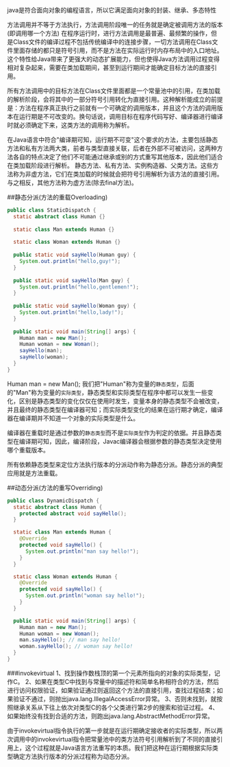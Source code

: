 java是符合面向对象的编程语言，所以它满足面向对象的封装、继承、多态特性

方法调用并不等于方法执行，方法调用阶段唯一的任务就是确定被调用方法的版本(即调用哪一个方法)
在程序运行时，进行方法调用是最普遍、最频繁的操作，但是Class文件的编译过程不包括传统编译中的连接步骤，一切方法调用在Class文件里面存储的都只是符号引用，而不是方法在实际运行时内存布局中的入口地址。这个特性给Java带来了更强大的动态扩展能力，但也使得Java方法调用过程变得相对复杂起来，需要在类加载期间，甚至到运行期间才能确定目标方法的直接引用。

所有方法调用中的目标方法在Class文件里面都是一个常量池中的引用，在类加载的解析阶段，会将其中的一部分符号引用转化为直接引用。这种解析能成立的前提是：方法在程序真正执行之前就有一个可确定的调用版本，并且这个方法的调用版本在运行期是不可改变的。换句话说，调用目标在程序代码写好、编译器进行编译时就必须确定下来，这类方法的调用称为解析。

在Java语言中符合"编译期可知，运行期不可变"这个要求的方法，主要包括静态方法和私有方法两大类，前者与类型直接关联，后者在外部不可被访问，这两种方法各自的特点决定了他们不可能通过继承或别的方式重写其他版本，因此他们适合在类加载阶段进行解析。
静态方法、私有方法、实例构造器、父类方法。这些方法称为非虚方法，它们在类加载的时候就会把符号引用解析为该方法的直接引用。与之相反，其他方法称为虚方法(除去final方法)。

##静态分派(方法的重载Overloading)
```java
public class StaticDispatch {
  static abstract class Human {}
  
  static class Man extends Human {}
  
  static class Woman extends Human {}
  
  public static void sayHello(Human guy) {
    System.out.println("hello,guy!");
  }
  
  public static void sayHello(Man guy) {
    System.out.println("hello,gentlemen!");
  }
  
  public static void sayHello(Woman guy) {
    System.out.println("hello,lady!");
  }
  
  public static void main(String[] args) {
    Human man = new Man();
    Human woman = new Woman();
    sayHello(man);
    sayHello(woman);
  }
}
```
Human man = new Man();
我们把"Human"称为变量的`静态类型`，后面的"Man"称为变量的`实际类型`，静态类型和实际类型在程序中都可以发生一些变化，区别是静态类型的变化仅仅在使用时发生，变量本身的静态类型不会被改变，并且最终的静态类型在编译器可知；而实际类型变化的结果在运行期才确定，编译器在编译期并不知道一个对象的实际类型是什么。

编译器在重载时是通过参数的`静态类型`而不是`实际类型`作为判定的依据。并且静态类型在编译期可知，因此，编译阶段，Javac编译器会根据参数的静态类型决定使用哪个重载版本。

所有依赖静态类型来定位方法执行版本的分派动作称为静态分派。静态分派的典型应用就是方法重载。

##动态分派(方法的重写Overriding)

```java
public class DynamicDispatch {
  static abstract class Human {
    protected abstract void sayHello();
  }

  static class Man extends Human {
    @Override
    protected void sayHello() {
      System.out.println("man say hello!");
    }
  }

  static class Woman extends Human {
    @Override
    protected void sayHello() {
      System.out.println("woman say hello!");
    }
  }

  public static void main(String[] args) {
    Human man = new Man();
    Human woman = new Woman();
    man.sayHello(); // man say hello!
    woman.sayHello(); // woman say hello!
  }
}
```
###invokevirtual
1、找到操作数栈顶的第一个元素所指向的对象的实际类型，记作C。
2、如果在类型C中找到与常量中的描述符和简单名称相符合的方法，然后进行访问权限验证，如果验证通过则返回这个方法的直接引用，查找过程结束；如果验证不通过，则抛出java.lang.IllegalAccessError异常。
3、否则未找到，就按照继承关系从下往上依次对类型C的各个父类进行第2步的搜索和验证过程。
4、如果始终没有找到合适的方法，则跑出java.lang.AbstractMethodError异常。

由于invokevirtual指令执行的第一步就是在运行期确定接收者的实际类型，所以两次调用中的invokevirtual指令把常量池中的类方法符号引用解析到了不同的直接引用上，这个过程就是Java语言方法重写的本质。我们把这种在运行期根据实际类型确定方法执行版本的分派过程称为动态分派。